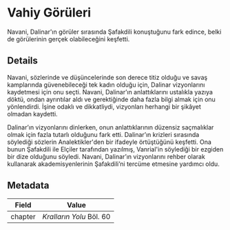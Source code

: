 # Vahiy Görüleri
Navani, Dalinar'ın görüler sırasında Şafakdili konuştuğunu fark edince, belki de görülerinin gerçek olabileceğini keşfetti.

## Details
Navani, sözlerinde ve düşüncelerinde son derece titiz olduğu ve savaş kamplarında güvenebileceği tek kadın olduğu için, Dalinar vizyonlarını kaydetmesi için onu seçti. Navani, Dalinar’ın anlattıklarını ustalıkla yazıya döktü, ondan ayrıntılar aldı ve gerektiğinde daha fazla bilgi almak için onu yönlendirdi. İşine odaklı ve dikkatliydi, vizyonları herhangi bir şikâyet olmadan kaydetti.  

Dalinar’ın vizyonlarını dinlerken, onun anlattıklarının düzensiz saçmalıklar olmak için fazla tutarlı olduğunu fark etti. Dalinar’ın krizleri sırasında söylediği sözlerin Analektikler'den bir ifadeyle örtüştüğünü keşfetti. Ona bunun Şafakdili ile Elçiler tarafından yazılmış, Vanrial'in söylediği bir ezgiden bir dize olduğunu söyledi. Navani, Dalinar’ın vizyonlarını rehber olarak kullanarak akademisyenlerinin Şafakdili’ni tercüme etmesine yardımcı oldu.

## Metadata
| Field | Value |
| ----- | ----- |
| chapter | *Kralların Yolu* Böl. 60 |
